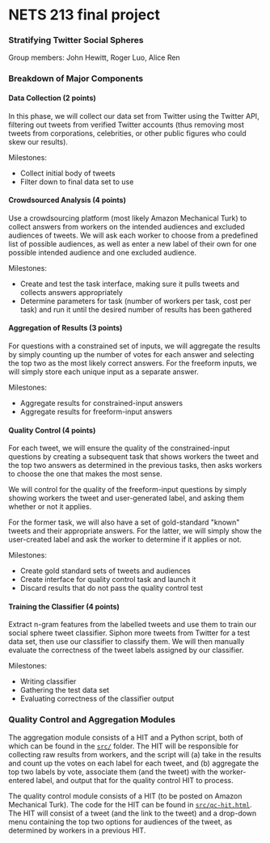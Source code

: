 # NETS 213 final project

### Stratifying Twitter Social Spheres

Group members: John Hewitt, Roger Luo, Alice Ren

### Breakdown of Major Components

#### Data Collection (2 points)

In this phase, we will collect our data set from Twitter using the Twitter API, filtering out tweets from verified Twitter accounts (thus removing most tweets from corporations, celebrities, or other public figures who could skew our results). 

Milestones:
- Collect initial body of tweets
- Filter down to final data set to use

#### Crowdsourced Analysis (4 points)

Use a crowdsourcing platform (most likely Amazon Mechanical Turk) to collect answers from workers on the intended audiences and excluded audiences of tweets. We will ask each worker to choose from a predefined list of possible audiences, as well as enter a new label of their own for one possible intended audience and one excluded audience.

Milestones:
- Create and test the task interface, making sure it pulls tweets and collects answers appropriately
- Determine parameters for task (number of workers per task, cost per task) and run it until the desired number of results has been gathered

#### Aggregation of Results (3 points)

For questions with a constrained set of inputs, we will aggregate the results by simply counting up the number of votes for each answer and selecting the top two as the most likely correct answers. For the freeform inputs, we will simply store each unique input as a separate answer.

Milestones:
- Aggregate results for constrained-input answers
- Aggregate results for freeform-input answers

#### Quality Control (4 points)

For each tweet, we will ensure the quality of the constrained-input questions by creating a subsequent task that shows workers the tweet and the top two answers as determined in the previous tasks, then asks workers to choose the one that makes the most sense. 

We will control for the quality of the freeform-input questions by simply showing workers the tweet and user-generated label, and asking them whether or not it applies.

For the former task, we will also have a set of gold-standard "known" tweets and their appropriate answers. For the latter, we will simply show the user-created label and ask the worker to determine if it applies or not.

Milestones:
- Create gold standard sets of tweets and audiences
- Create interface for quality control task and launch it
- Discard results that do not pass the quality control test

#### Training the Classifier (4 points)

Extract n-gram features from the labelled tweets and use them to train our social sphere tweet classifier. Siphon more tweets from Twitter for a test data set, then use our classifier to classify them. We will then manually evaluate the correctness of the tweet labels assigned by our classifier.

Milestones:
- Writing classifier
- Gathering the test data set
- Evaluating correctness of the classifier output

### Quality Control and Aggregation Modules

The aggregation module consists of a HIT and a Python script, both of which can be found in the [`src/`](src/) folder. The HIT will be responsible for collecting raw results from workers, and the script will (a) take in the results and count up the votes on each label for each tweet, and (b) aggregate the top two labels by vote, associate them (and the tweet) with the worker-entered label, and output that for the quality control HIT to process.

The quality control module consists of a HIT (to be posted on Amazon Mechanical Turk). The code for the HIT can be found in [`src/qc-hit.html`](src/qt-hit.html). The HIT will consist of a tweet (and the link to the tweet) and a drop-down menu containing the top two options for audiences of the tweet, as determined by workers in a previous HIT.
